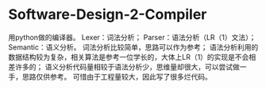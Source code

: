 # Software-Design-2-Compiler
用python做的编译器。
Lexer：词法分析；
Parser：语法分析（LR（1）文法）；
Semantic：语义分析。
词法分析比较简单，思路可以作为参考；
语法分析利用的数据结构较为复杂，相关算法是参考一位学长的，大体上LR（1）的实现是不会相差许多的；
语义分析代码量相较于语法分析少，思维量却很大，可以尝试做一手，思路仅供参考。
可惜由于工程量较大，因此写了很多烂代码。
